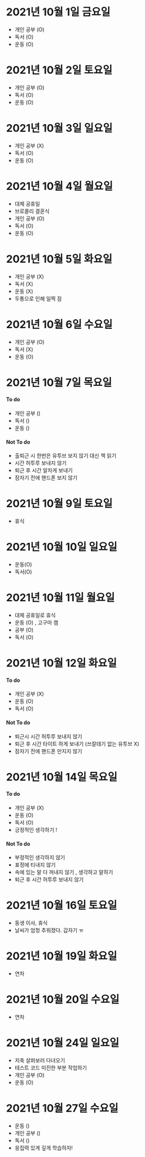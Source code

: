 
# 2021년 10월 1일 금요일 

- 개인 공부 (O)
- 독서 (O)
- 운동 (O)

# 2021년 10월 2일 토요일

- 개인 공부 (O)
- 독서 (O)
- 운동 (O)

# 2021년 10월 3일 일요일

- 개인 공부 (X)
- 독서 (O)
- 운동 (O)

# 2021년 10월 4일 월요일 

- 대체 공휴일
- 브로콜리 결혼식 
- 개인 공부 (O)
- 독서 (O)
- 운동 (O)

# 2021년 10월 5일 화요일

- 개인 공부 (X)
- 독서 (X)
- 운동 (X)
- 두통으로 인해 일찍 잠

# 2021년 10월 6일 수요일

- 개인 공부 (O)
- 독서 (X)
- 운동 (O)

# 2021년 10월 7일 목요일

#### To do 

- 개인 공부 ()
- 독서 ()
- 운동 ()

#### Not To do 

- 출퇴근 시 한번은 유투브 보지 않기 대신 책 읽기 
- 시간 허투루 보내지 않기
- 퇴근 후 시간 알차게 보내기
- 잠자기 전에 핸드폰 보지 않기

# 2021년 10월 9일 토요일 

- 휴식

# 2021년 10월 10일 일요일

- 운동(O)
- 독서(O)

# 2021년 10월 11일 월요일

- 대체 공휴일로 휴식
- 운동 (O) , 고구마 캠
- 공부 (O)
- 독서 (O)

# 2021년 10월 12일 화요일 

#### To do

- 개인 공부 (X)
- 운동 (O)
- 독서 (O)

#### Not To do

- 퇴근시 시간 허투루 보내지 않기 
- 퇴근 후 시간 타이트 하게 보내기 (쓰잘데기 없는 유투브 X)
- 잠자기 전에 핸드폰 만지지 않기 

# 2021년 10월 14일 목요일 

#### To do 

- 개인 공부 (X)
- 운동 (O)
- 독서 (O)
- 긍정적인 생각하기 !

#### Not To do

- 부정적인 생각하지 않기 
- 표정에 티내지 않기 
- 속에 있는 말 다 꺼내지 않기 , 생각하고 말하기 
- 퇴근 후 시간 허투루 보내지 않기

# 2021년 10월 16일 토요일 

- 동생 이사, 휴식
- 날씨가 엄청 추워졌다. 갑자기 ㅠ

# 2021년 10월 19일 화요일

- 연차

# 2021년 10월 20일 수요일

- 연차

# 2021년 10월 24일 일요일 

- 지축 살펴보러 다녀오기 
- 테스트 코드 미진한 부분 작업하기 
- 개인 공부 (O)
- 운동 (O)

# 2021년 10월 27일 수요일 

- 운동 ()
- 개인 공부 ()
- 독서 ()
- 응집력 있게 깊게 학습하자!


